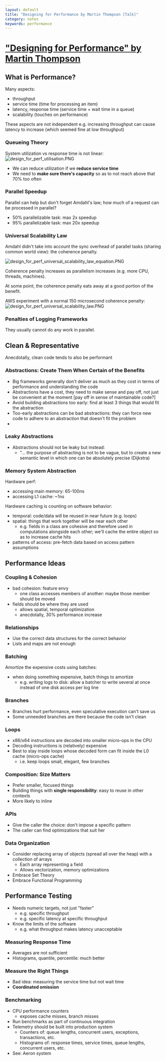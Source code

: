 ```yaml
---
layout: default
title: "Designing for Performance by Martin Thompson [Talk]"
category: notes
keywords: performance
---
```


# ["Designing for Performance" by Martin Thompson](https://youtu.be/03GsLxVdVzU)

## What is Performance?
Many aspects:
- throughput 
- service time (time for processing an item)
- latency, response time (service time + wait time in a queue)
- scalability (touches on performance)

These aspects are not independent e.g. increasing throughput can cause  latency to increase (which seemed fine at low throughput)

### Queueing Theory
System utilization vs response time is not linear:
![design_for_perf_utilisation.PNG](/assets/design_for_perf_utilisation.PNG)

- We can reduce utilization if we **reduce service time**
- We need to **make sure there's capacity** so as to not reach above that 70% too often

### Parallel Speedup
Parallel can help but don't forget Amdahl's law; how much of a request can be processed in parallel?
- 50% parallelizable task: max 2x speedup
- 95% parallelizable task: max 20x speedup

### Universal Scalability Law
Amdahl didn't take into account the sync overhead of parallel tasks (sharing common world view): the coherence penalty.

![design_for_perf_universal_scalability_law_equation.PNG](/assets/design_for_perf_universal_scalability_law_equation.PNG)

Coherence penalty increases as parallelism increases (e.g. more CPU, threads, machines).

At some point, the coherence penalty eats away at a good portion of the benefit.

AWS experiment with a normal 150 microsecond coherence penalty:
![design_for_perf_universal_scalability_law.PNG](/assets/design_for_perf_universal_scalability_law.PNG)

### Penalties of Logging Frameworks
They usually cannot do any work in parallel. 

## Clean & Representative
Anecdotally, clean code tends to also be performant

### Abstractions: Create Them When Certain of the Benefits
- Big frameworks generally don't deliver as much as they cost in terms of performance and understanding the code 
- Abstractions have a cost, they need to make sense and pay off, not just be convenient at the moment [pay off in sense of maintainable code?]
- Avoid building abstractions too early: find at least 3 things that would fit the abstraction
- Too-early abstractions can be bad abstractions: they can force new code to adhere to an abstraction that doesn't fit the problem
- 

### Leaky Abstractions
- Abstractions should not be leaky but instead:
  - "... the purpose of abstracting is not to be vague, but to create a new semantic level in which one can be absolutely precise (Dijkstra)

### Memory System Abstraction
Hardware perf:
- accessing main memory: 65-100ns
- accessing L1 cache: ~1ns

Hardware caching is counting on software behavior:
- temporal: code/data will be reused in near future (e.g. loops)
- spatial: things that work together will be near each other
  - e.g. fields in a class are cohesive and therefore used in computations alongside each other; we'll cache the entire object so as to increase cache hits 
- patterns of access: pre-fetch data based on access pattern assumptions

## Performance Ideas
### Coupling & Cohesion
- bad cohesion: feature envy
  - one class accesses members of another: maybe those member should be moved
- fields should be where they are used
  - allows spatial, temporal optimization
  - anecdotally, 30% performance increase

### Relationships
- Use the correct data structures for the correct behavior
- Lists and maps are not enough 

### Batching
Amortize the expensive costs using batches:
- when doing something expensive, batch things to amortize
  - e.g. writing logs to disk: allow a batcher to write several at once instead of one disk access per log line

### Branches
- Branches hurt performance, even speculative execution can't save us
- Some unneeded branches are there because the code isn't clean

### Loops
- x86/x64 instructions are decoded into smaller micro-ops in the CPU
- Decoding instructions is (relatively) expensive
- Best to stay inside loops whose decoded form can fit inside the L0 cache (micro-ops cache)
  - i.e. keep loops small, elegant, few branches

### Composition: Size Matters
- Prefer smaller, focused things 
- Building things with **single responsibility**: easy to reuse in other contexts
- More likely to inline

### APIs
- Give the caller the choice: don't impose a specific pattern
- The caller can find optimizations that suit her

### Data Organization
- Consider replacing array of objects (spread all over the heap) with a collection of arrays
  - Each array representing a field
  - Allows vectorization, memory optimizations
- Embrace Set Theory
- Embrace Functional Programming

## Performance Testing
- Needs numeric targets, not just "faster"
  - e.g. specific throughput 
  - e.g. specific latency at specific throughput
- Know the limits of the software
  - e.g. what throughput makes latency unacceptable

### Measuring Response Time
- Averages are not sufficient
- Histograms, quantile, percentile: much better

### Measure the Right Things
- Bad idea: measuring the service time but not wait time
- **Coordinated omission**

### Benchmarking
- CPU performance counters
  - exposes cache misses, branch misses
-  Run benchmarks as part of continuous integration
- Telemetry should be built into production system
    - Counters of: queue lengths, concurrent users, exceptions, transactions, etc.
    - Histograms of: response times, service times, queue lengths, concurrent users, etc.
- See: Aeron system


